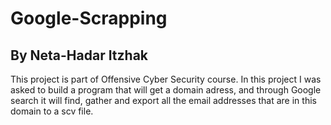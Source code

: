 # Google-Scrapping
## By Neta-Hadar Itzhak
This project is part of Offensive Cyber Security course.
In this project I was asked to build a program that will get a domain adress, and through Google search it will find, gather and export all the email addresses that are in this domain to a scv file.
